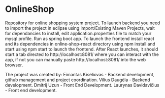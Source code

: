 # OnlineShop
Repository for online shopping system project.
To launch backend you need to import the project in eclipse using import/Existing Maven Projects, wait for dependancies to install, edit application.properties file to match your mysql profile.
Run as spring boot app.
To launch the frontend  install react and its dependencies in  online-shop-react directory using npm install and start using npm start to launch the frontend.
After React launches, it should start a tab directed to http://localhost:8081/ where you can interact with the app, if not you can manually paste http://localhost:8081/ into the web browser.

The project was created by:
Eimantas Kiseliovas - Backend development, github management and project coordination.
Vilius Daugėla - Backend development.
Dmitrij Uzun - Front End Development.
Laurynas Davidavičius - Front end development.


